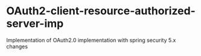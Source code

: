 # OAuth2-client-resource-authorized-server-imp
Implementation of OAuth2.0 implementation with spring security 5.x changes
